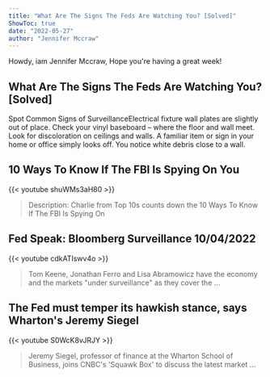 ```yaml
---
title: "What Are The Signs The Feds Are Watching You? [Solved]"
ShowToc: true 
date: "2022-05-27"
author: "Jennifer Mccraw" 
---
```


Howdy, iam Jennifer Mccraw, Hope you're having a great week!
## What Are The Signs The Feds Are Watching You? [Solved]
 Spot Common Signs of SurveillanceElectrical fixture wall plates are slightly out of place. 
 Check your vinyl baseboard – where the floor and wall meet. 
 Look for discoloration on ceilings and walls. 
 A familiar item or sign in your home or office simply looks off. 
 You notice white debris close to a wall.

## 10 Ways To Know If The FBI Is Spying On You
{{< youtube shuWMs3aH80 >}}
>Description: Charlie from Top 10s counts down the 10 Ways To Know If The FBI Is Spying On 

## Fed Speak: Bloomberg Surveillance 10/04/2022
{{< youtube cdkATIswv4o >}}
>Tom Keene, Jonathan Ferro and Lisa Abramowicz have the economy and the markets "under surveillance" as they cover the ...

## The Fed must temper its hawkish stance, says Wharton's Jeremy Siegel
{{< youtube S0WcK8vJRJY >}}
>Jeremy Siegel, professor of finance at the Wharton School of Business, joins CNBC's 'Squawk Box' to discuss the latest market ...

